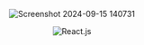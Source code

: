 <p align="center">
  <img src="https://github.com/user-attachments/assets/c6c42756-bac7-4978-bc6d-42de739989e3" alt="Screenshot 2024-09-15 140731" />
</p>

<p align="center">
  <img src="https://img.shields.io/badge/-React_JS-black?style=for-the-badge&logoColor=white&logo=react&color=61DAFB" alt="React.js" />
</p>
